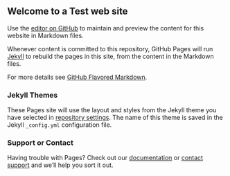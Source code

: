 ## Welcome to a Test web site

Use the [editor on GitHub](https://github.com/VicMux/tst/edit/gh-pages/README.md) to maintain and preview the content for this website in Markdown files.

Whenever content is committed to this repository, GitHub Pages will run [Jekyll](https://jekyllrb.com/) to rebuild the pages in this site, from the content in the Markdown files.

For more details see [GitHub Flavored Markdown](https://guides.github.com/features/mastering-markdown/).

### Jekyll Themes

These Pages site will use the layout and styles from the Jekyll theme you have selected in [repository settings](https://github.com/VicMux/tst/settings). The name of this theme is saved in the Jekyll `_config.yml` configuration file.

### Support or Contact

Having trouble with Pages? Check out our [documentation](https://help.github.com/categories/github-pages-basics/) or [contact support](https://github.com/contact) and we’ll help you sort it out.
